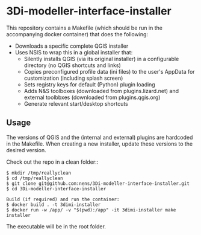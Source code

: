 # 3Di-modeller-interface-installer

This repository contains a Makefile (which should be run in the accompanying docker container) that does the following:

- Downloads a specific complete QGIS installer 
- Uses NSIS to wrap this in a global installer that:
    - Silently installs QGIS (via its original installer) in a configurable directory (no QGIS shortcuts and links)
    - Copies preconfigured profile data (ini files) to the user's AppData for customization (including splash screen)
    - Sets registry keys for default (Python) plugin loading
    - Adds N&S toolboxes (downloaded from plugins.lizard.net) and external toolbbxes (downloaded from plugins.qgis.org)
    - Generate relevant start/desktop shortcuts

Usage
------

The versions of QGIS and the (internal and external) plugins are hardcoded in the Makefile. When creating a new installer, update 
these versions to the desired version.

Check out the repo in a clean folder::

    $ mkdir /tmp/reallyclean
    $ cd /tmp/reallyclean
    $ git clone git@github.com:nens/3Di-modeller-interface-installer.git
    $ cd 3Di-modeller-interface-installer

    Build (if required) and run the container:  
    $ docker build . -t 3dimi-installer
    $ docker run -w /app/ -v "$(pwd):/app" -it 3dimi-installer make installer

The executable will be in the root folder.